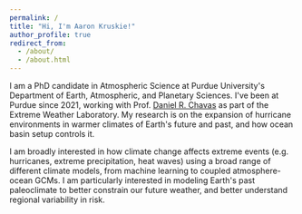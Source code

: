 ```yaml
---
permalink: /
title: "Hi, I'm Aaron Kruskie!"
author_profile: true
redirect_from: 
  - /about/
  - /about.html
---
```


I am a PhD candidate in Atmospheric Science at Purdue University's Department of Earth, Atmospheric, and Planetary Sciences. I've been at Purdue since 2021, working with Prof. [Daniel R. Chavas](https://web.ics.purdue.edu/~dchavas/?_ga=2.199790830.1131875816.1575998997-455793247.1570629607) as part of the Extreme Weather Laboratory. My research is on the expansion of hurricane environments in warmer climates of Earth's future and past, and how ocean basin setup controls it.

I am broadly interested in how climate change affects extreme events (e.g. hurricanes, extreme precipitation, heat waves) using a broad range of different climate models, from machine learning to coupled atmosphere-ocean GCMs. I am particularly interested in modeling Earth's past paleoclimate to better constrain our future weather, and better understand regional variability in risk.
